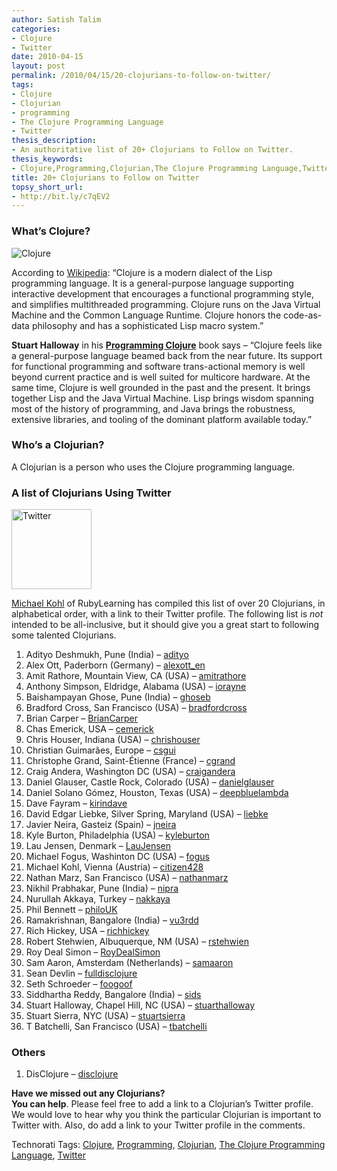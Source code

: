 ```yaml
---
author: Satish Talim
categories:
- Clojure
- Twitter
date: 2010-04-15
layout: post
permalink: /2010/04/15/20-clojurians-to-follow-on-twitter/
tags:
- Clojure
- Clojurian
- programming
- The Clojure Programming Language
- Twitter
thesis_description:
- An authoritative list of 20+ Clojurians to Follow on Twitter.
thesis_keywords:
- Clojure,Programming,Clojurian,The Clojure Programming Language,Twitter
title: 20+ Clojurians to Follow on Twitter
topsy_short_url:
- http://bit.ly/c7qEV2
---
```


<div>
  <h3>
    What&#8217;s Clojure?
  </h3>
  
  <p>
    <img class="alignright" title="Clojure" src="http://clojure.org/file/view/clojure-icon.gif" alt="Clojure" />
  </p>
  
  <p>
    According to <a href="http://en.wikipedia.org/wiki/Clojure">Wikipedia</a>: &#8220;Clojure is a modern dialect of the Lisp programming language. It is a general-purpose language supporting interactive development that encourages a functional programming style, and simplifies multithreaded programming. Clojure runs on the Java Virtual Machine and the Common Language Runtime. Clojure honors the code-as-data philosophy and has a sophisticated Lisp macro system.&#8221;
  </p>
  
  <p>
    <b>Stuart Halloway</b> in his <b><a href="http://www.pragprog.com/titles/shcloj/programming-clojure">Programming Clojure</a></b> book says &#8211; &#8220;Clojure feels like a general-purpose language beamed back from the near future. Its support for functional programming and software trans-actional memory is well beyond current practice and is well suited for multicore hardware. At the same time, Clojure is well grounded in the past and the present. It brings together Lisp and the Java Virtual Machine. Lisp brings wisdom spanning most of the history of programming, and Java brings the robustness, extensive libraries, and tooling of the dominant platform available today.&#8221;
  </p>
  
  <h3>
    Who&#8217;s a Clojurian?
  </h3>
  
  <p>
    A Clojurian is a person who uses the Clojure programming language.
  </p>
  
  <h3>
    A list of Clojurians Using Twitter
  </h3>
  
  <p>
    <img class="alignright" src="http://rubylearning.com/images/icon_d.png" alt="Twitter" title="http://twitter.com/IndianGuru" width="128" height="128" />
  </p>
  
  <p>
    <a href="http://twitter.com/citizen428">Michael Kohl</a> of RubyLearning has compiled this list of over 20 Clojurians, in alphabetical order, with a link to their Twitter profile. The following list is <em>not</em> intended to be all-inclusive, but it should give you a great start to following some talented Clojurians.
  </p>
  
  <ol>
    <li>
      Adityo Deshmukh, Pune (India) &#8211; <a href="http://twitter.com/adityo">adityo</a>
    </li>
    <li>
      Alex Ott, Paderborn (Germany) &#8211; <a href="http://twitter.com/alexott_en">alexott_en</a>
    </li>
    <li>
      Amit Rathore, Mountain View, CA (USA) &#8211; <a href="http://twitter.com/amitrathore">amitrathore</a>
    </li>
    <li>
      Anthony Simpson, Eldridge, Alabama (USA) &#8211; <a href="http://twitter.com/iorayne">iorayne</a>
    </li>
    <li>
      Baishampayan Ghose, Pune (India) &#8211; <a href="http://twitter.com/ghoseb">ghoseb</a>
    </li>
    <li>
      Bradford Cross, San Francisco (USA) &#8211; <a href="http://twitter.com/bradfordcross">bradfordcross</a>
    </li>
    <li>
      Brian Carper &#8211; <a href="http://twitter.com/BrianCarper">BrianCarper</a>
    </li>
    <li>
      Chas Emerick, USA &#8211; <a href="http://twitter.com/cemerick">cemerick</a>
    </li>
    <li>
      Chris Houser, Indiana (USA) &#8211; <a href="http://twitter.com/chrishouser">chrishouser</a>
    </li>
    <li>
      Christian Guimarães, Europe &#8211; <a href="http://twitter.com/csgui">csgui</a>
    </li>
    <li>
      Christophe Grand, Saint-Étienne (France) &#8211; <a href="http://twitter.com/cgrand">cgrand</a>
    </li>
    <li>
      Craig Andera, Washington DC (USA) &#8211; <a href="http://twitter.com/craigandera">craigandera</a>
    </li>
    <li>
      Daniel Glauser, Castle Rock, Colorado (USA) &#8211; <a href="http://twitter.com/danielglauser">danielglauser</a>
    </li>
    <li>
      Daniel Solano Gómez, Houston, Texas (USA) &#8211; <a href="http://twitter.com/deepbluelambda">deepbluelambda</a>
    </li>
    <li>
      Dave Fayram &#8211; <a href="http://twitter.com/kirindave">kirindave</a>
    </li>
    <li>
      David Edgar Liebke, Silver Spring, Maryland (USA) &#8211; <a href="http://twitter.com/liebke">liebke</a>
    </li>
    <li>
      Javier Neira, Gasteiz (Spain) &#8211; <a href="http://twitter.com/jneira">jneira</a>
    </li>
    <li>
      Kyle Burton, Philadelphia (USA) &#8211; <a href="http://twitter.com/kyleburton">kyleburton</a>
    </li>
    <li>
      Lau Jensen, Denmark &#8211; <a href="http://twitter.com/LauJensen">LauJensen</a>
    </li>
    <li>
      Michael Fogus, Washinton DC (USA) &#8211; <a href="http://twitter.com/fogus">fogus</a>
    </li>
    <li>
      Michael Kohl, Vienna (Austria) &#8211; <a href="http://twitter.com/citizen428">citizen428</a>
    </li>
    <li>
      Nathan Marz, San Francisco (USA) &#8211; <a href="http://twitter.com/nathanmarz">nathanmarz</a>
    </li>
    <li>
      Nikhil Prabhakar, Pune (India) &#8211; <a href="http://twitter.com/nipra">nipra</a>
    </li>
    <li>
      Nurullah Akkaya, Turkey &#8211; <a href="http://twitter.com/nakkaya">nakkaya</a>
    </li>
    <li>
      Phil Bennett &#8211; <a href="http://twitter.com/philoUK">philoUK</a>
    </li>
    <li>
      Ramakrishnan, Bangalore (India) &#8211; <a href="http://twitter.com/vu3rdd">vu3rdd</a>
    </li>
    <li>
      Rich Hickey, USA &#8211; <a href="http://twitter.com/richhickey">richhickey</a>
    </li>
    <li>
      Robert Stehwien, Albuquerque, NM (USA) &#8211; <a href="http://twitter.com/rstehwien">rstehwien</a>
    </li>
    <li>
      Roy Deal Simon &#8211; <a href="http://twitter.com/RoyDealSimon">RoyDealSimon</a>
    </li>
    <li>
      Sam Aaron, Amsterdam (Netherlands) &#8211; <a href="http://twitter.com/samaaron">samaaron</a>
    </li>
    <li>
      Sean Devlin &#8211; <a href="http://twitter.com/fulldisclojure">fulldisclojure</a>
    </li>
    <li>
      Seth Schroeder &#8211; <a href="http://twitter.com/foogoof">foogoof</a>
    </li>
    <li>
      Siddhartha Reddy, Bangalore (India) &#8211; <a href="http://twitter.com/sids">sids</a>
    </li>
    <li>
      Stuart Halloway, Chapel Hill, NC (USA) &#8211; <a href="http://twitter.com/stuarthalloway">stuarthalloway</a>
    </li>
    <li>
      Stuart Sierra, NYC (USA) &#8211; <a href="http://twitter.com/stuartsierra">stuartsierra</a>
    </li>
    <li>
      T Batchelli, San Francisco (USA) &#8211; <a href="http://twitter.com/tbatchelli">tbatchelli</a>
    </li>
  </ol>
  
  <h3>
    Others
  </h3>
  
  <ol>
    <li>
      DisClojure &#8211; <a href="http://twitter.com/disclojure">disclojure</a>
    </li>
  </ol>
  
  <p class="alert">
    <strong>Have we missed out any Clojurians?<br />You can help</strong>. Please feel free to add a link to a Clojurian&#8217;s Twitter profile. We would love to hear why you think the particular Clojurian is important to Twitter with. Also, do add a link to your Twitter profile in the comments.
  </p>
</div>

Technorati Tags: <a href="http://technorati.com/tag/Clojure" rel="tag">Clojure</a>, <a href="http://technorati.com/tag/Programming" rel="tag">Programming</a>, <a href="http://technorati.com/tag/Clojurian" rel="tag">Clojurian</a>, <a href="http://technorati.com/tag/The+Clojure+Programming+Language" rel="tag">The Clojure Programming Language</a>, <a href="http://technorati.com/tag/Twitter" rel="tag">Twitter</a>
